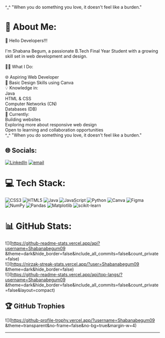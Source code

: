 
^_^ "When you do something you love, it doesn't feel like a burden."

# 💫 About Me:
👋 Hello Developers!!!<br><br>I'm Shabana Begum, a passionate B.Tech Final Year Student with a growing skill set in web development and design.<br><br>👩‍💻 What I Do:<br><br>🌐 Aspiring Web Developer<br>🎨 Basic Design Skills using Canva<br>💡 Knowledge in:<br>Java<br>HTML & CSS<br>Computer Networks (CN)<br>Databases (DB)<br>🚀 Currently:<br>Building websites<br>Exploring more about responsive web design<br>Open to learning and collaboration opportunities<br>^_^ "When you do something you love, it doesn't feel like a burden."


## 🌐 Socials:
[![LinkedIn](https://img.shields.io/badge/LinkedIn-%230077B5.svg?logo=linkedin&logoColor=white)](https://linkedin.com/in//shabana-begum-n-949a18253) [![email](https://img.shields.io/badge/Email-D14836?logo=gmail&logoColor=white)](mailto:shabanansb04@gmail.com) 

# 💻 Tech Stack:
![CSS3](https://img.shields.io/badge/css3-%231572B6.svg?style=for-the-badge&logo=css3&logoColor=white) ![HTML5](https://img.shields.io/badge/html5-%23E34F26.svg?style=for-the-badge&logo=html5&logoColor=white) ![Java](https://img.shields.io/badge/java-%23ED8B00.svg?style=for-the-badge&logo=openjdk&logoColor=white) ![JavaScript](https://img.shields.io/badge/javascript-%23323330.svg?style=for-the-badge&logo=javascript&logoColor=%23F7DF1E) ![Python](https://img.shields.io/badge/python-3670A0?style=for-the-badge&logo=python&logoColor=ffdd54) ![Canva](https://img.shields.io/badge/Canva-%2300C4CC.svg?style=for-the-badge&logo=Canva&logoColor=white) ![Figma](https://img.shields.io/badge/figma-%23F24E1E.svg?style=for-the-badge&logo=figma&logoColor=white) ![NumPy](https://img.shields.io/badge/numpy-%23013243.svg?style=for-the-badge&logo=numpy&logoColor=white) ![Pandas](https://img.shields.io/badge/pandas-%23150458.svg?style=for-the-badge&logo=pandas&logoColor=white) ![Matplotlib](https://img.shields.io/badge/Matplotlib-%23ffffff.svg?style=for-the-badge&logo=Matplotlib&logoColor=black) ![scikit-learn](https://img.shields.io/badge/scikit--learn-%23F7931E.svg?style=for-the-badge&logo=scikit-learn&logoColor=white)
# 📊 GitHub Stats:
![](https://github-readme-stats.vercel.app/api?username=Shabanabegum09 &theme=dark&hide_border=false&include_all_commits=false&count_private=false)<br/>
![](https://nirzak-streak-stats.vercel.app/?user=Shabanabegum09 &theme=dark&hide_border=false)<br/>
![](https://github-readme-stats.vercel.app/api/top-langs/?username=Shabanabegum09 &theme=dark&hide_border=false&include_all_commits=false&count_private=false&layout=compact)

## 🏆 GitHub Trophies
![](https://github-profile-trophy.vercel.app/?username=Shabanabegum09 &theme=transparent&no-frame=false&no-bg=true&margin-w=4)

---
